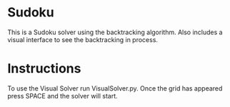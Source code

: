 # Sudoku
This is a Sudoku solver using the backtracking algorithm. Also includes a visual interface to see the backtracking in process.
# Instructions
To use the Visual Solver run VisualSolver.py. Once the grid has appeared press SPACE and the solver will start. 
